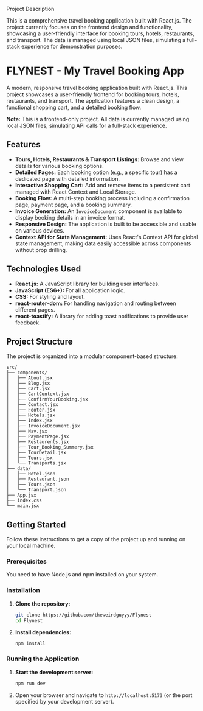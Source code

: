 Project Description


This is a comprehensive travel booking application built with React.js. The project currently focuses on the frontend design and functionality, showcasing a user-friendly interface for booking tours, hotels, restaurants, and transport. The data is managed using local JSON files, simulating a full-stack experience for demonstration purposes.

# FLYNEST - My Travel Booking App

A modern, responsive travel booking application built with React.js. This project showcases a user-friendly frontend for booking tours, hotels, restaurants, and transport. The application features a clean design, a functional shopping cart, and a detailed booking flow.

**Note:** This is a frontend-only project. All data is currently managed using local JSON files, simulating API calls for a full-stack experience.

## Features

- **Tours, Hotels, Restaurants & Transport Listings:** Browse and view details for various booking options.
- **Detailed Pages:** Each booking option (e.g., a specific tour) has a dedicated page with detailed information.
- **Interactive Shopping Cart:** Add and remove items to a persistent cart managed with React Context and Local Storage.
- **Booking Flow:** A multi-step booking process including a confirmation page, payment page, and a booking summary.
- **Invoice Generation:** An `InvoiceDocument` component is available to display booking details in an invoice format.
- **Responsive Design:** The application is built to be accessible and usable on various devices.
- **Context API for State Management:** Uses React's Context API for global state management, making data easily accessible across components without prop drilling.

## Technologies Used

- **React.js:** A JavaScript library for building user interfaces.
- **JavaScript (ES6+):** For all application logic.
- **CSS:** For styling and layout.
- **react-router-dom:** For handling navigation and routing between different pages.
- **react-toastify:** A library for adding toast notifications to provide user feedback.

## Project Structure

The project is organized into a modular component-based structure:
```
src/
├── components/
│   ├── About.jsx
│   ├── Blog.jsx
│   ├── Cart.jsx
│   ├── CartContext.jsx
│   ├── ConfirmYourBooking.jsx
│   ├── Contact.jsx
│   ├── Footer.jsx
│   ├── Hotels.jsx
│   ├── Index.jsx
│   ├── InvoiceDocument.jsx
│   ├── Nav.jsx
│   ├── PaymentPage.jsx
│   ├── Restaurents.jsx
│   ├── Tour_Booking_Summery.jsx
│   ├── TourDetail.jsx
│   ├── Tours.jsx
│   └── Transports.jsx
├── data/
│   ├── Hotel.json
│   ├── Restaurant.json
│   ├── Tours.json
│   └── Transport.json
├── App.jsx
├── index.css
└── main.jsx

````
## Getting Started

Follow these instructions to get a copy of the project up and running on your local machine.

### Prerequisites

You need to have Node.js and npm installed on your system.

### Installation

1.  **Clone the repository:**
    ```bash
    git clone https://github.com/theweirdguyyy/Flynest
    cd Flynest
    ```

2.  **Install dependencies:**
    ```bash
    npm install
    ```

### Running the Application

1.  **Start the development server:**
    ```bash
    npm run dev
    ```
2.  Open your browser and navigate to `http://localhost:5173` (or the port specified by your development server).
